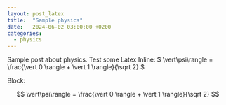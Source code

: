 ```yaml
---
layout: post_latex
title:  "Sample physics"
date:   2024-06-02 03:00:00 +0200
categories: 
  - physics
---
```


Sample post about physics. Test some Latex 
Inline: $ \vert\psi\rangle = \frac{\vert 0 \rangle + \vert 1 \rangle}{\sqrt 2} $

Block:

$$
\vert\psi\rangle = \frac{\vert 0 \rangle + \vert 1 \rangle}{\sqrt 2}
$$
